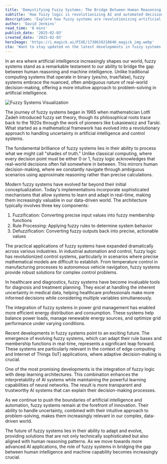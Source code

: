 ```yaml
---
title: 'Demystifying Fuzzy Systems: The Bridge Between Human Reasoning and Machine Intelligence'
subtitle: 'How fuzzy logic is revolutionizing AI and automated decision-making'
description: 'Explore how fuzzy systems are revolutionizing artificial intelligence by bridging the gap between human reasoning and machine intelligence. Learn about their evolution from mathematical theory to practical applications in industrial automation, healthcare, and smart grid technology.'
author: 'David Jenkins'
read_time: '8 mins'
publish_date: '2025-02-03'
created_date: '2025-02-03'
heroImage: 'https://i.magick.ai/PIXE/1738619210646_magick_img.webp'
cta: 'Want to stay updated on the latest developments in fuzzy systems and AI? Follow us on LinkedIn for exclusive insights and join a community of forward-thinking tech enthusiasts!'
---
```


In an era where artificial intelligence increasingly shapes our world, fuzzy systems stand as a remarkable testament to our ability to bridge the gap between human reasoning and machine intelligence. Unlike traditional computing systems that operate in binary (yes/no, true/false), fuzzy systems embrace the nuanced, often ambiguous nature of real-world decision-making, offering a more intuitive approach to problem-solving in artificial intelligence.

![Fuzzy Systems Visualization](https://i.magick.ai/PIXE/1738619210650_magick_img.webp)

The journey of fuzzy systems began in 1965 when mathematician Lotfi Zadeh introduced fuzzy set theory, though its philosophical roots trace back to the 1920s through the work of pioneers like Łukasiewicz and Tarski. What started as a mathematical framework has evolved into a revolutionary approach to handling uncertainty in artificial intelligence and control systems.

The fundamental brilliance of fuzzy systems lies in their ability to process what we might call "shades of truth." Unlike classical computing, where every decision point must be either 0 or 1, fuzzy logic acknowledges that real-world decisions often fall somewhere in between. This mirrors human decision-making, where we constantly navigate through ambiguous scenarios using approximate reasoning rather than precise calculations.

Modern fuzzy systems have evolved far beyond their initial conceptualization. Today's implementations incorporate sophisticated mechanisms that allow systems to learn and adapt in real-time, making them increasingly valuable in our data-driven world. The architecture typically involves three key components:

1. Fuzzification: Converting precise input values into fuzzy membership functions
2. Rule Processing: Applying fuzzy rules to determine system behavior
3. Defuzzification: Converting fuzzy outputs back into precise, actionable values

The practical applications of fuzzy systems have expanded dramatically across various industries. In industrial automation and control, fuzzy logic has revolutionized control systems, particularly in scenarios where precise mathematical models are difficult to establish. From temperature control in manufacturing processes to autonomous vehicle navigation, fuzzy systems provide robust solutions for complex control problems.

In healthcare and diagnostics, fuzzy systems have become invaluable tools for diagnosis and treatment planning. They excel at handling the inherent uncertainty in medical data, helping healthcare professionals make more informed decisions while considering multiple variables simultaneously.

The integration of fuzzy systems in power grid management has enabled more efficient energy distribution and consumption. These systems help balance power loads, manage renewable energy sources, and optimize grid performance under varying conditions.

Recent developments in fuzzy systems point to an exciting future. The emergence of evolving fuzzy systems, which can adapt their rule bases and membership functions in real-time, represents a significant leap forward. These systems are particularly relevant in the context of edge computing and Internet of Things (IoT) applications, where adaptive decision-making is crucial.

One of the most promising developments is the integration of fuzzy logic with deep learning architectures. This combination enhances the interpretability of AI systems while maintaining the powerful learning capabilities of neural networks. The result is more transparent and trustworthy AI systems that can explain their decision-making processes.

As we continue to push the boundaries of artificial intelligence and automation, fuzzy systems remain at the forefront of innovation. Their ability to handle uncertainty, combined with their intuitive approach to problem-solving, makes them increasingly relevant in our complex, data-driven world.

The future of fuzzy systems lies in their ability to adapt and evolve, providing solutions that are not only technically sophisticated but also aligned with human reasoning patterns. As we move towards more advanced AI applications, the role of fuzzy systems in bridging the gap between human intelligence and machine capability becomes increasingly crucial.
